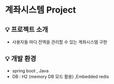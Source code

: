 # 계좌시스템 Project

## 💡 프로젝트 소개

- 사용자들 마다 잔액을 관리할 수 있는 계좌시스템 구현
## 💡 개발 환경
-  spring boot , Java
-  DB : H2 (memory DB 모드 활용) ,Embedded redis



